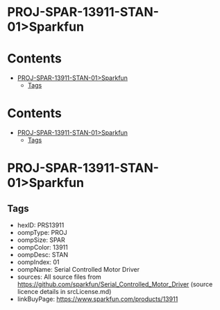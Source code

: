 
PROJ-SPAR-13911-STAN-01>Sparkfun
================================

Contents
========

* [PROJ-SPAR-13911-STAN-01>Sparkfun](#proj-spar-13911-stan-01sparkfun)
	* [Tags](#tags)

Contents
========

* [PROJ-SPAR-13911-STAN-01>Sparkfun](#proj-spar-13911-stan-01sparkfun)
	* [Tags](#tags)

# PROJ-SPAR-13911-STAN-01>Sparkfun

## Tags

- hexID: PRS13911
- oompType: PROJ
- oompSize: SPAR
- oompColor: 13911
- oompDesc: STAN
- oompIndex: 01
- oompName: Serial Controlled Motor Driver
- sources: All source files from https://github.com/sparkfun/Serial_Controlled_Motor_Driver (source licence details in srcLicense.md)
- linkBuyPage: https://www.sparkfun.com/products/13911
